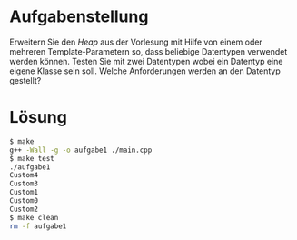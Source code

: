Aufgabenstellung
================

Erweitern Sie den *Heap* aus der Vorlesung mit Hilfe von einem oder mehreren Template-Parametern so, dass beliebige Datentypen verwendet werden können. Testen Sie mit zwei Datentypen wobei ein Datentyp eine eigene Klasse sein soll. Welche Anforderungen werden an den Datentyp gestellt?

Lösung
======

```bash
$ make
g++ -Wall -g -o aufgabe1 ./main.cpp
$ make test
./aufgabe1
Custom4
Custom3
Custom1
Custom0
Custom2
$ make clean
rm -f aufgabe1
```